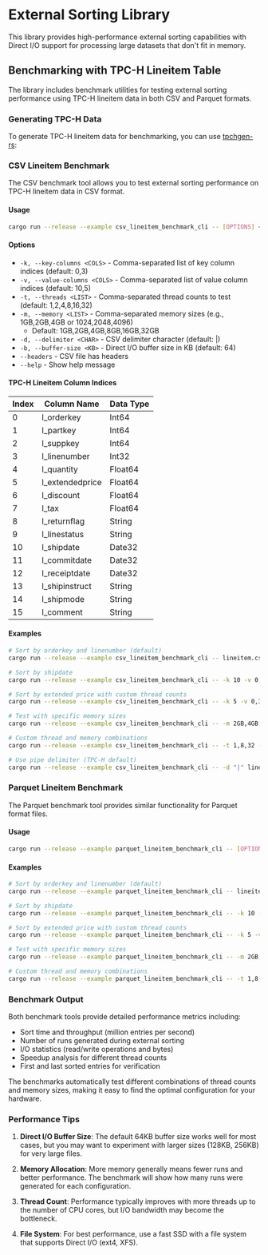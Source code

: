 # External Sorting Library

This library provides high-performance external sorting capabilities with Direct I/O support for processing large datasets that don't fit in memory.

## Benchmarking with TPC-H Lineitem Table

The library includes benchmark utilities for testing external sorting performance using TPC-H lineitem data in both CSV and Parquet formats.

### Generating TPC-H Data

To generate TPC-H lineitem data for benchmarking, you can use [tpchgen-rs](https://github.com/clflushopt/tpchgen-rs):

### CSV Lineitem Benchmark

The CSV benchmark tool allows you to test external sorting performance on TPC-H lineitem data in CSV format.

#### Usage

```bash
cargo run --release --example csv_lineitem_benchmark_cli -- [OPTIONS] <CSV_FILE>
```

#### Options

- `-k, --key-columns <COLS>` - Comma-separated list of key column indices (default: 0,3)
- `-v, --value-columns <COLS>` - Comma-separated list of value column indices (default: 10,5)
- `-t, --threads <LIST>` - Comma-separated thread counts to test (default: 1,2,4,8,16,32)
- `-m, --memory <LIST>` - Comma-separated memory sizes (e.g., 1GB,2GB,4GB or 1024,2048,4096)
  - Default: 1GB,2GB,4GB,8GB,16GB,32GB
- `-d, --delimiter <CHAR>` - CSV delimiter character (default: |)
- `-b, --buffer-size <KB>` - Direct I/O buffer size in KB (default: 64)
- `--headers` - CSV file has headers
- `--help` - Show help message

#### TPC-H Lineitem Column Indices

| Index | Column Name       | Data Type |
|-------|------------------|-----------|
| 0     | l_orderkey       | Int64     |
| 1     | l_partkey        | Int64     |
| 2     | l_suppkey        | Int64     |
| 3     | l_linenumber     | Int32     |
| 4     | l_quantity       | Float64   |
| 5     | l_extendedprice  | Float64   |
| 6     | l_discount       | Float64   |
| 7     | l_tax            | Float64   |
| 8     | l_returnflag     | String    |
| 9     | l_linestatus     | String    |
| 10    | l_shipdate       | Date32    |
| 11    | l_commitdate     | Date32    |
| 12    | l_receiptdate    | Date32    |
| 13    | l_shipinstruct   | String    |
| 14    | l_shipmode       | String    |
| 15    | l_comment        | String    |

#### Examples

```bash
# Sort by orderkey and linenumber (default)
cargo run --release --example csv_lineitem_benchmark_cli -- lineitem.csv

# Sort by shipdate
cargo run --release --example csv_lineitem_benchmark_cli -- -k 10 -v 0,3 lineitem.csv

# Sort by extended price with custom thread counts
cargo run --release --example csv_lineitem_benchmark_cli -- -k 5 -v 0,3,10 -t 1,4,8,16 lineitem.csv

# Test with specific memory sizes
cargo run --release --example csv_lineitem_benchmark_cli -- -m 2GB,4GB,8GB lineitem.csv

# Custom thread and memory combinations
cargo run --release --example csv_lineitem_benchmark_cli -- -t 1,8,32 -m 1024,8192,32768 lineitem.csv

# Use pipe delimiter (TPC-H default)
cargo run --release --example csv_lineitem_benchmark_cli -- -d "|" lineitem.csv
```

### Parquet Lineitem Benchmark

The Parquet benchmark tool provides similar functionality for Parquet format files.

#### Usage

```bash
cargo run --release --example parquet_lineitem_benchmark_cli -- [OPTIONS] <PARQUET_FILE>
```

#### Examples

```bash
# Sort by orderkey and linenumber (default)
cargo run --release --example parquet_lineitem_benchmark_cli -- lineitem.parquet

# Sort by shipdate
cargo run --release --example parquet_lineitem_benchmark_cli -- -k 10 -v 0,3 lineitem.parquet

# Sort by extended price with custom thread counts
cargo run --release --example parquet_lineitem_benchmark_cli -- -k 5 -v 0,3,10 -t 1,4,8,16 lineitem.parquet

# Test with specific memory sizes
cargo run --release --example parquet_lineitem_benchmark_cli -- -m 2GB,4GB,8GB lineitem.parquet

# Custom thread and memory combinations
cargo run --release --example parquet_lineitem_benchmark_cli -- -t 1,8,32 -m 1024,8192,32768 lineitem.parquet
```

### Benchmark Output

Both benchmark tools provide detailed performance metrics including:

- Sort time and throughput (million entries per second)
- Number of runs generated during external sorting
- I/O statistics (read/write operations and bytes)
- Speedup analysis for different thread counts
- First and last sorted entries for verification

The benchmarks automatically test different combinations of thread counts and memory sizes, making it easy to find the optimal configuration for your hardware.

### Performance Tips

1. **Direct I/O Buffer Size**: The default 64KB buffer size works well for most cases, but you may want to experiment with larger sizes (128KB, 256KB) for very large files.

2. **Memory Allocation**: More memory generally means fewer runs and better performance. The benchmark will show how many runs were generated for each configuration.

3. **Thread Count**: Performance typically improves with more threads up to the number of CPU cores, but I/O bandwidth may become the bottleneck.

4. **File System**: For best performance, use a fast SSD with a file system that supports Direct I/O (ext4, XFS).